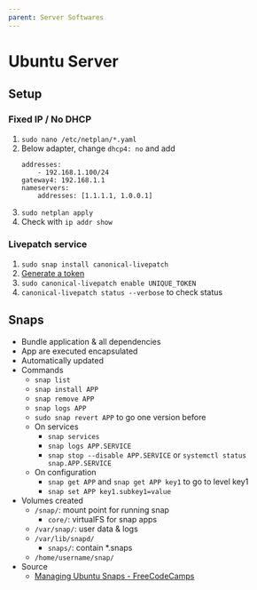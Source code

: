 ```yaml
---
parent: Server Softwares
---
```


# Ubuntu Server

## Setup

### Fixed IP / No DHCP

1. `sudo nano /etc/netplan/*.yaml`
1. Below adapter, change `dhcp4: no` and add
    ```
    addresses:
        - 192.168.1.100/24
    gateway4: 192.168.1.1
    nameservers:
        addresses: [1.1.1.1, 1.0.0.1]
    ````
1. `sudo netplan apply`
1. Check with `ip addr show`

### Livepatch service

1. `sudo snap install canonical-livepatch`
1. [Generate a token](https://auth.livepatch.canonical.com/)
1. `sudo canonical-livepatch enable UNIQUE_TOKEN`
1. `canonical-livepatch status --verbose` to check status

## Snaps

* Bundle application & all dependencies
* App are executed encapsulated
* Automatically updated
* Commands
    * `snap list`
    * `snap install APP`
    * `snap remove APP`
    * `snap logs APP`
    * `sudo snap revert APP` to go one version before
    * On services
        * `snap services`
        * `snap logs APP.SERVICE`
        * `snap stop --disable APP.SERVICE` or `systemctl status snap.APP.SERVICE`
    * On configuration
        * `snap get APP` and `snap get APP key1` to go to level key1
        * `snap set APP key1.subkey1=value`
* Volumes created
    * `/snap/`: mount point for running snap
        * `core/`: virtualFS for snap apps
    * `/var/snap/`: user data & logs
    * `/var/lib/snapd/`
        * `snaps/`: contain \*.snaps
    * `/home/username/snap/`
* Source
    * [Managing Ubuntu Snaps - FreeCodeCamps](https://www.freecodecamp.org/news/managing-ubuntu-snaps/)

